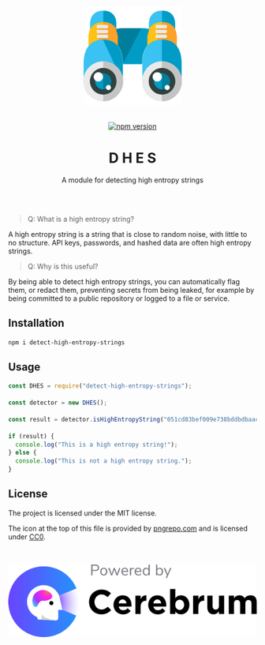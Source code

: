 <div align="center">
  <img width="200" height="200" src="https://raw.githubusercontent.com/cerebruminc/detect-high-entropy-strings/master/binoculars-pngrepo-com.png">
  <br>
  <br>

[![npm version](https://badge.fury.io/js/detect-high-entropy-strings.svg)](https://badge.fury.io/js/detect-high-entropy-strings)

  <h1>D H E S</h1>

  <p>
    A module for detecting high entropy strings
  </p>
  <br>
  <br>
</div>

> Q: What is a high entropy string?

A high entropy string is a string that is close to random noise, with little to no structure. API keys, passwords, and hashed data are often high entropy strings.

> Q: Why is this useful?

By being able to detect high entropy strings, you can automatically flag them, or redact them, preventing secrets from being leaked, for example by being committed to a public repository or logged to a file or service.

## Installation

```bash
npm i detect-high-entropy-strings
```

## Usage

```js
const DHES = require("detect-high-entropy-strings");

const detector = new DHES();

const result = detector.isHighEntropyString("051cd83bef009e738bddbdbaac373d20");

if (result) {
  console.log("This is a high entropy string!");
} else {
  console.log("This is not a high entropy string.");
}
```

## License

The project is licensed under the MIT license.

The icon at the top of this file is provided by
[pngrepo.com](https://www.pngrepo.com/svg/56112/binoculars) and is
licensed under [CC0](https://creativecommons.org/share-your-work/public-domain/cc0/).

<div align="center">
  <br>
  <br>
  <a href="https://www.cerebrum.com/" target="_blank">
    <img src="poweredByCerebrum.svg">
  </a>
</div>

